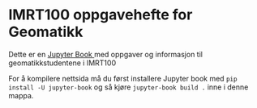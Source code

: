 # IMRT100 oppgavehefte for Geomatikk

Dette er en [Jupyter Book ](https://jupyterbook.org/) med oppgaver og informasjon til geomatikkstudentene i IMRT100

For å kompilere nettsida må du først installere Jupyter book med `pip install -U jupyter-book` og så kjøre `jupyter-book build .` inne i denne mappa.